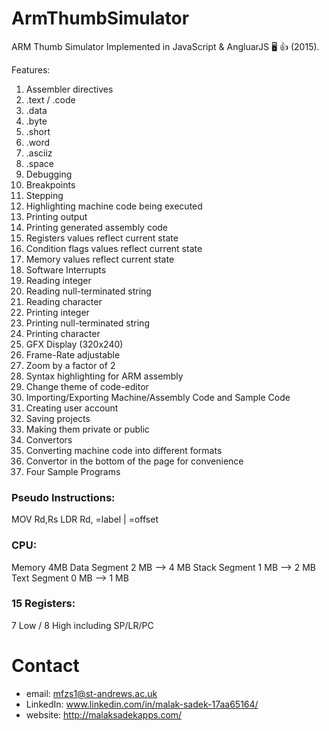 # ArmThumbSimulator
ARM Thumb Simulator Implemented in JavaScript &amp; AngluarJS 🖥 👍 (2015).

Features:
1. Assembler directives
  1. .text / .code
  2. .data
  3. .byte
  4. .short
  5. .word
  6. .asciiz
  7. .space
2. Debugging
3. Breakpoints
4. Stepping
5. Highlighting machine code being executed
6. Printing output
7. Printing generated assembly code
8. Registers values reflect current state
9. Condition flags values reflect current state
10. Memory values reflect current state
11. Software Interrupts
12. Reading integer
13. Reading null-terminated string
14. Reading character
15. Printing integer
16. Printing null-terminated string
17. Printing character
18. GFX Display (320x240)
19. Frame-Rate adjustable
20. Zoom by a factor of 2
21. Syntax highlighting for ARM assembly
22. Change theme of code-editor
23. Importing/Exporting Machine/Assembly Code and Sample Code
24. Creating user account
25. Saving projects
26. Making them private or public
27. Convertors
28. Converting machine code into different formats
29. Convertor in the bottom of the page for convenience
30. Four Sample Programs


### Pseudo Instructions:
MOV Rd,Rs
LDR Rd, =label | =offset
### CPU:
Memory 4MB
Data Segment 2 MB —> 4 MB
Stack Segment 1 MB —> 2 MB
Text Segment 0 MB —> 1 MB
### 15 Registers: 
7 Low / 8 High including SP/LR/PC

# Contact

* email: mfzs1@st-andrews.ac.uk
* LinkedIn: www.linkedin.com/in/malak-sadek-17aa65164/
* website: http://malaksadekapps.com/

